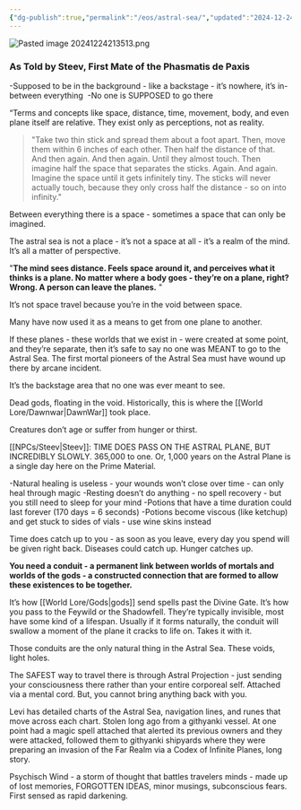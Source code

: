 ```yaml
---
{"dg-publish":true,"permalink":"/eos/astral-sea/","updated":"2024-12-24T20:35:15.992-06:00"}
---
```


![Pasted image 20241224213513.png](/img/user/Images/Pasted%20image%2020241224213513.png)
### As Told by Steev, First Mate of the Phasmatis de Paxis

-Supposed to be in the background - like a backstage - it’s nowhere, it’s in-between everything 
-No one is SUPPOSED to go there

“Terms and concepts like space, distance, time, movement, body, and even plane itself are relative. They exist only as perceptions, not as reality. 

>"Take two thin stick and spread them about a foot apart. Then, move them within 6 inches of each other. Then half the distance of that. And then again. And then again. Until they almost touch. Then imagine half the space that separates the sticks. Again. And again. Imagine the space until it gets infinitely tiny.
The sticks will never actually touch, because they only cross half the distance - so on into infinity."

Between everything there is a space - sometimes a space that can only be imagined. 

The astral sea is not a place - it’s not a space at all - it’s a realm of the mind. It’s all a matter of perspective. 

"**The mind sees distance. Feels space around it, and perceives what it thinks is a plane. No matter where a body goes - they’re on a plane, right? Wrong. A person can leave the planes.** "

It’s not space travel because you’re in the void between space. 

Many have now used it as a means to get from one plane to another. 

If these planes - these worlds that we exist in - were created at some point, and they’re separate, then it’s safe to say no one was MEANT to go to the Astral Sea. The first mortal pioneers of the Astral Sea must have wound up there by arcane incident.   

It’s the backstage area that no one was ever meant to see. 

Dead gods, floating in the void. Historically, this is where the [[World Lore/Dawnwar\|DawnWar]] took place. 

Creatures don’t age or suffer from hunger or thirst. 


[[NPCs/Steev\|Steev]]: TIME DOES PASS ON THE ASTRAL PLANE, BUT INCREDIBLY SLOWLY. 365,000 to one. Or, 1,000 years on the Astral Plane is a single day here on the Prime Material. 

-Natural healing is useless - your wounds won’t close over time - can only heal through magic
-Resting doesn’t do anything - no spell recovery - but you still need to sleep for your mind
-Potions that have a time duration could last forever (170 days = 6 seconds)
-Potions become viscous (like ketchup) and get stuck to sides of vials - use wine skins instead

Time does catch up to you - as soon as you leave, every day you spend will be given right back. Diseases could catch up. Hunger catches up. 

**You need a conduit - a permanent link between worlds of mortals and worlds of the gods - a constructed connection that are formed to allow these existences to be together.** 

It’s how [[World Lore/Gods\|gods]] send spells past the Divine Gate. It’s how you pass to the Feywild or the Shadowfell. They’re typically invisible, most have some kind of a lifespan. Usually if it forms naturally, the conduit will swallow a moment of the plane it cracks to life on. Takes it with it. 

Those conduits are the only natural thing in the Astral Sea. These voids, light holes. 

The SAFEST way to travel there is through Astral Projection - just sending your consciousness there rather than your entire corporeal self. Attached via a mental cord. But, you cannot bring anything back with you.

Levi has detailed charts of the Astral Sea, navigation lines, and runes that move across each chart. Stolen long ago from a githyanki vessel. At one point had a magic spell attached that alerted its previous owners and they were attacked, followed them to githyanki shipyards where they were preparing an invasion of the Far Realm via a Codex of Infinite Planes, long story. 

Psychisch Wind - a storm of thought that battles travelers minds - made up of lost memories, FORGOTTEN IDEAS, minor musings, subconscious fears. First sensed as rapid darkening.